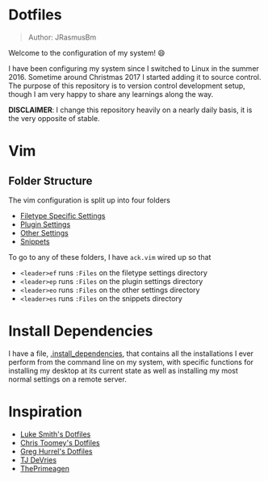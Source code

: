 # Dotfiles

> Author: JRasmusBm

Welcome to the configuration of my system! 😄 

I have been configuring my system since I switched to Linux in the summer 2016.
Sometime around Christmas 2017 I started adding it to source control. The
purpose of this repository is to version control development setup, though I am
very happy to share any learnings along the way. 

**DISCLAIMER**: I change this repository heavily on a nearly daily basis, it is
the very opposite of stable.

# Vim

## Folder Structure

The vim configuration is split up into four folders

- [Filetype Specific Settings](https://github.com/JRasmusBm/dotfiles/tree/master/vim/ftplugin)
- [Plugin Settings](https://github.com/JRasmusBm/dotfiles/tree/master/vim/plugin_config)
- [Other Settings](https://github.com/JRasmusBm/dotfiles/tree/master/vim/other_config)
- [Snippets](https://github.com/JRasmusBm/dotfiles/tree/master/vim/snippets)

To go to any of these folders, I have `ack.vim` wired up so that

- `<leader>ef` runs `:Files` on the filetype settings directory
- `<leader>ep` runs `:Files` on the plugin settings directory
- `<leader>eo` runs `:Files` on the other settings directory
- `<leader>es` runs `:Files` on the snippets directory

# Install Dependencies

I have a file,
[.install_dependencies](https://github.com/JRasmusBm/dotfiles/tree/master/.install_dependencies),
that contains all the installations I ever perform from the command line on my
system, with specific functions for installing my desktop at its current state
as well as installing my most normal settings on a remote server.

# Inspiration

- [Luke Smith's Dotfiles](https://github.com/LukeSmithxyz/voidrice)
- [Chris Toomey's Dotfiles](https://github.com/christoomey/dotfiles)
- [Greg Hurrel's Dotfiles](https://github.com/wincent/wincent)
- [TJ DeVries](https://github.com/tjdevries)
- [ThePrimeagen](https://github.com/ThePrimeagen)
